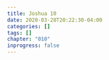 ```yaml
---
title: Joshua 10
date: 2020-03-28T20:22:30-04:00
categories: []
tags: []
chapter: "010"
inprogress: false
---
```


